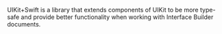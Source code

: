 UIKit+Swift is a library that extends components of UIKit to be more type-safe and provide better functionality when working with Interface Builder documents.